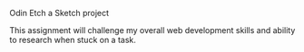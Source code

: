 Odin Etch a Sketch project

This assignment will challenge my overall web development skills and ability to research when stuck on a task.